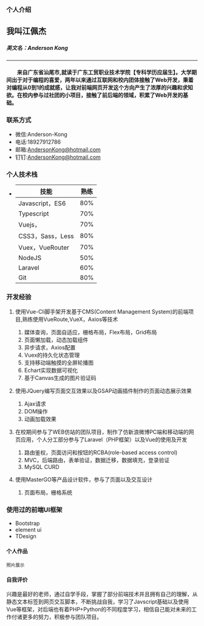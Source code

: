 ### 个人介绍
## **我叫江佩杰**
##### 英文名：Anderson Kong
---
#### &emsp;&emsp;来自广东省汕尾市,就读于广东工贸职业技术学院【专科学历应届生】。大学期间出于对于编程的喜爱，两年以来通过互联网和校内团体接触了Web开发，秉着对编程从0到1的成就感，让我对前端网页开发这个方向产生了浓厚的兴趣和求知欲。在校内参与过社团的小项目，接触了前后端的领域，积累了Web开发的基础。

### **联系方式**
* 微信:Anderson-Kong
* 电话:18927912786 
* 邮箱:AndersonKong@hotmail.com
* 钉钉:AndersonKong@hotmail.com

### **个人技术栈**
* | 技能                   | 熟练 |
  | ---------------------- | ---- |
  | Javascript，ES6        | 80%  |
  | Typescript             | 70%  |
  | Vuejs，                | 70%  |
  | CSS3，Sass，Less       | 80%  |
  | Vuex，VueRouter        | 70%  |
  | NodeJS                 | 50%  |
  | Laravel                | 60%  |
  | Git                    | 80%  |
  

### 开发经验
1. 使用Vue-Cli脚手架开发基于CMS(Content Management System)的前端项目,熟练使用VueRoute,VueX，Axios等技术
   1. 媒体查询，页面自适应，栅格布局，Flex布局，Grid布局
   2. 页面懒加载，动态加载组件
   3. 异步请求，Axios配置
   4. Vuex的持久化状态管理
   5. 支持移动端触摸的全屏轮播图
   6. Echart实现数据可视化
   7. 基于Canvas生成的图片验证码

2. 使用JQuery编写页面交互效果以及GSAP动画插件制作的页面动态展示效果
   1. Ajax请求
   2. DOM操作
   3. 动画加载效果

3. 在校期间参与了WEB仿站的团队项目，制作了仿新浪微博PC端和移动端的网页应用，个人分工部分参与了Laravel（PHP框架）以及Vue的使用及开发
   1. 路由鉴权，页面访问和按钮的RCBA(role-based access control)
   2. MVC，后端路由，表单验证，数据迁移，数据填充，登录验证
   3. MySQL CURD

4. 使用MasterGO等产品设计软件，参与了页面以及交互设计
   1. 页面布局，栅格系统



### 使用过的前端UI框架
* Bootstrap
* element ui
* TDesign

#### 个人作品
    照片展示

#### 自我评价

兴趣是最好的老师，通过自学手段，掌握了部分前端技术并且拥有自己的理解，从静态文本标签到网页交互脚本，不断挑战自我，学习了Javscript基础以及使用Vue等框架，对后端也有着PHP+Python的不同程度学习，相信自己能对未来的工作付诸更多的努力，积极参与团队项目。

